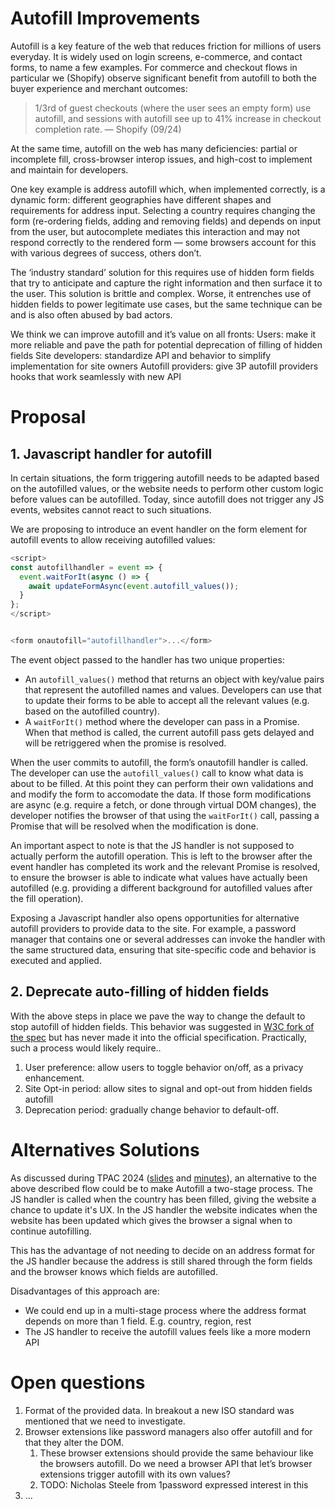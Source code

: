 # Autofill Improvements

Autofill is a key feature of the web that reduces friction for millions of users everyday. It is widely used on login screens, e-commerce, and contact forms, to name a few examples. For commerce and checkout flows in particular we (Shopify) observe significant benefit from autofill to both the buyer experience and merchant outcomes:

> 1/3rd of guest checkouts (where the user sees an empty form) use autofill, and sessions with autofill see up to 41% increase in checkout completion rate. — Shopify (09/24)

At the same time, autofill on the web has many deficiencies: partial or incomplete fill, cross-browser interop issues, and high-cost to implement and maintain for developers. 

One key example is address autofill which, when implemented correctly, is a dynamic form: different geographies have different shapes and requirements for address input. Selecting a country requires changing the form (re-ordering fields, adding and removing fields) and depends on input from the user, but autocomplete mediates this interaction and may not respond correctly to the rendered form — some browsers account for this with various degrees of success, others don’t. 

The ‘industry standard’ solution for this requires use of hidden form fields that try to anticipate and capture the right information and then surface it to the user. This solution is brittle and complex. Worse, it entrenches use of hidden fields to power legitimate use cases, but the same technique can be and is also often abused by bad actors.

We think we can improve autofill and it’s value on all fronts:
Users: make it more reliable and pave the path for potential deprecation of filling of hidden fields
Site developers: standardize API and behavior to simplify implementation for site owners
Autofill providers: give 3P autofill providers hooks that work seamlessly with new API


# Proposal

## 1. Javascript handler for autofill
In certain situations, the form triggering autofill needs to be adapted based on the autofilled values, or the website needs to perform other custom logic before values can be autofilled. Today, since autofill does not trigger any JS events, websites cannot react to such situations.


We are proposing to introduce an event handler on the form element for autofill events to allow receiving autofilled values:
```javascript
<script>
const autofillhandler = event => {
  event.waitForIt(async () => {
    await updateFormAsync(event.autofill_values());
  }
};
</script>


<form onautofill="autofillhandler">...</form>
```

The event object passed to the handler has two unique properties:
* An `autofill_values()` method that returns an object with key/value pairs that represent the autofilled names and values. Developers can use that to update their forms to be able to accept all the relevant values (e.g. based on the autofilled country).
* A `waitForIt()` method where the developer can pass in a Promise. When that method is called, the current autofill pass gets delayed and will be retriggered when the promise is resolved.

When the user commits to autofill, the form’s onautofill handler is called. The developer can use the `autofill_values()` call to know what data is about to be filled.
At this point they can perform their own validations and and modify the form to accomodate the data.
If those form modifications are async (e.g. require a fetch, or done through virtual DOM changes), the developer notifies the browser of that using the `waitForIt()` call, passing a Promise that will be resolved when the modification is done.

An important aspect to note is that the JS handler is not supposed to actually perform the autofill operation. This is left to the browser after the event handler has completed its work and the relevant Promise is resolved, to ensure the browser is able to indicate what values have actually been autofilled (e.g. providing a different background for autofilled values after the fill operation).

Exposing a Javascript handler also opens opportunities for alternative autofill providers to provide data to the site. For example, a password manager that contains one or several addresses can invoke the handler with the same structured data, ensuring that site-specific code and behavior is executed and applied.

##  2. Deprecate auto-filling of hidden fields
With the above steps in place we pave the way to change the default to stop autofill of hidden fields. This behavior was suggested in [W3C fork of the spec](https://github.com/w3c/html/blob/master/sections/semantics-forms.include#L10764-L10779) but has never made it into the official specification. Practically, such a process would likely require.. 

1. User preference: allow users to toggle behavior on/off, as a privacy enhancement.
2. Site Opt-in period: allow sites to signal and opt-out from hidden fields autofill 
3. Deprecation period: gradually change behavior to default-off.


# Alternatives Solutions
As discussed during TPAC 2024 ([slides](https://drive.google.com/file/d/1_kwR2yXXyNB7lMAknMO3gkw-wjJnhO66/view?usp=drive_link) and [minutes](https://gist.github.com/yoavweiss/b919e665ff91a047cbef3ea9ae7f01ba)), an alternative to the above described flow could be to make Autofill a two-stage process. The JS handler is called when the country has been filled, giving the website a chance to update it's UX. In the JS handler the website indicates when the website has been updated which gives the browser a signal when to continue autofilling.

This has the advantage of not needing to decide on an address format for the JS handler because the address is still shared through the form fields and the browser knows which fields are autofilled.

Disadvantages of this approach are:
* We could end up in a multi-stage process where the address format depends on more than 1 field. E.g. country, region, rest
* The JS handler to receive the autofill values feels like a more modern API

# Open questions
1. Format of the provided data. In breakout a new ISO standard was mentioned that we need to investigate.
2. Browser extensions like password managers also offer autofill and for that they alter the DOM. 
    1. These browser extensions should provide the same behaviour like the browsers autofill. Do we need a browser API that let’s browser extensions trigger autofill with its own values?
    2. TODO: Nicholas Steele from 1password expressed interest in this
3. ...
